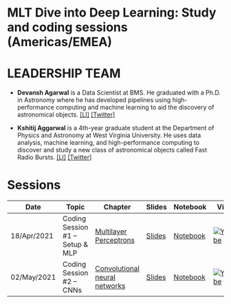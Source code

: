 # MLT Dive into Deep Learning: Study and coding sessions (Americas/EMEA)

# LEADERSHIP TEAM
                                                                                                                                                                                                                                                                                                                                                                                               
- **Devansh Agarwal** is a Data Scientist at BMS. He graduated with a Ph.D. in Astronomy where he has developed pipelines using high-performance computing and machine learning to aid the discovery of astronomical objects. [[LI]](https://www.linkedin.com/in/devanshkv/)
[[Twitter]](https://twitter.com/devanshkv)
                                                                                                                                                                                                                                                                                                                                                                                               
- **Kshitij Aggarwal** is a 4th-year graduate student at the Department of Physics and Astronomy at West Virginia University. He uses data analysis, machine learning, and high-performance computing to discover and study a new class of astronomical objects called Fast Radio Bursts. [[LI]](https://www.linkedin.com/in/kshitijaggarwal13//) [[Twitter]](https://twitter.com/KshitijAgg13)


# Sessions

| Date        | Topic                           | Chapter                  | Slides        | Notebook             | Video | 
|-------------|---------------------------------|------------------------|------------------|--------------------------|--------|
| 18/Apr/2021 | Coding Session #1 – Setup & MLP      | [Multilayer Perceptrons](http://d2l.ai/chapter_multilayer-perceptrons/index.html)               | [Slides](https://docs.google.com/presentation/d/13Tw_5Ib5Gu8qEC7VRCu26Hqzos-2ChQiDXI15N2jfK4/edit?usp=sharing)    | [Notebook](https://colab.research.google.com/drive/1c2z3w53sj4CvGe4Jouuj8FdmRsSn682G?usp=sharing) | [![Youtube](https://www.youtube.com/s/desktop/f506bd45/img/favicon_32.png)](https://www.youtube.com/watch?v=Bs9EXRNmnK4) |
| 02/May/2021 | Coding Session #2 – CNNs        | [Convolutional neural networks](https://d2l.ai/chapter_convolutional-neural-networks/index.html) | [Slides](https://docs.google.com/presentation/d/1LFpKk8Y8-nF8cm6qq6rpt4XPg9Hy-OT0TOFgq0assNA/edit?usp=sharing) | [Notebook](https://colab.research.google.com/drive/1Nt-TV7SxJ2_t1_FekdAhIXOesze1wcXt?usp=sharing) | [![Youtube](https://www.youtube.com/s/desktop/f506bd45/img/favicon_32.png)](TBD)









